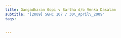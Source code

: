 ```yaml
---
title: Gangadharan Gopi v Sartha d/o Venka Dasalam 
subtitle: "[2009] SGHC 107 / 30\_April\_2009"
tags:


---
```


